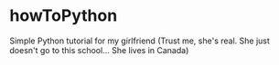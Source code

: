 # howToPython
Simple Python tutorial for my girlfriend (Trust me, she's real. She just doesn't go to this school... She lives in Canada)
